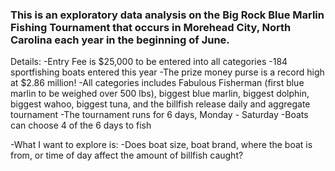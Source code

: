 ### This is an exploratory data analysis on the Big Rock Blue Marlin Fishing Tournament that occurs in Morehead City, North Carolina each year in the beginning of June.

Details:
-Entry Fee is $25,000 to be entered into all categories
-184 sportfishing boats entered this year
-The prize money purse is a record high at $2.86 million!
-All categories includes Fabulous Fisherman (first blue marlin to be weighed over 500 lbs), biggest blue marlin, biggest dolphin, biggest wahoo, biggest tuna, and the billfish release daily and aggregate tournament
-The tournament runs for 6 days, Monday - Saturday
-Boats can choose 4 of the 6 days to fish

-What I want to explore is:
-Does boat size, boat brand, where the boat is from, or time of day affect the amount of billfish caught?
